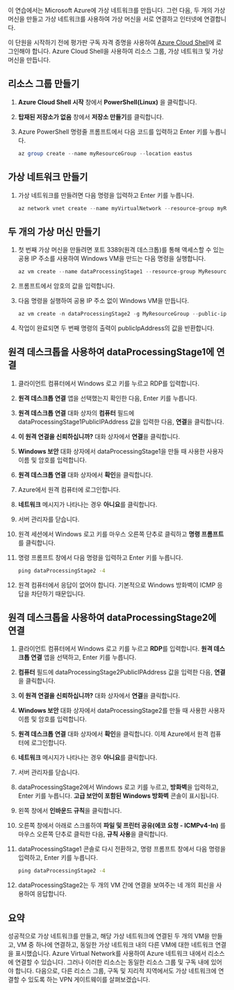이 연습에서는 Microsoft Azure에 가상 네트워크를 만듭니다. 그런 다음, 두 개의 가상 머신을 만들고 가상 네트워크를 사용하여 가상 머신을 서로 연결하고 인터넷에 연결합니다.

이 단원을 시작하기 전에 평가판 구독 자격 증명을 사용하여 [Azure Cloud Shell](https://shell.azure.com)에 로그인해야 합니다. Azure Cloud Shell을 사용하여 리소스 그룹, 가상 네트워크 및 가상 머신을 만듭니다.

## <a name="create-a-resource-group"></a>리소스 그룹 만들기

1. **Azure Cloud Shell 시작** 창에서 **PowerShell(Linux)** 을 클릭합니다.

1. **탑재된 저장소가 없음** 창에서 **저장소 만들기**를 클릭합니다.

1. Azure PowerShell 명령줄 프롬프트에서 다음 코드를 입력하고 Enter 키를 누릅니다.

    ```PowerShell
    az group create --name myResourceGroup --location eastus
    ```

## <a name="create-a-virtual-network"></a>가상 네트워크 만들기

1. 가상 네트워크를 만들려면 다음 명령을 입력하고 Enter 키를 누릅니다.

    ```PowerShell
    az network vnet create --name myVirtualNetwork --resource-group myResourceGroup --subnet-name default
    ```

## <a name="create-two-virtual-machines"></a>두 개의 가상 머신 만들기

1. 첫 번째 가상 머신을 만들려면 포트 3389(원격 데스크톱)를 통해 액세스할 수 있는 공용 IP 주소를 사용하여 Windows VM을 만드는 다음 명령을 실행합니다.

    ``` PowerShell
    az vm create --name dataProcessingStage1 --resource-group MyResourceGroup --admin-username "DataAdmin"--image Win2016Datacenter
    ```

1. 프롬프트에서 암호의 값을 입력합니다.

1. 다음 명령을 실행하여 공용 IP 주소 없이 Windows VM을 만듭니다.

    ```PowerShell
    az vm create -n dataProcessingStage2 -g MyResourceGroup --public-ip-address '' --admin-username "DataAdmin"--image Win2016Datacenter
    ```

1. 작업이 완료되면 두 번째 명령의 출력이 publicIpAddress의 값을 반환합니다.

## <a name="connect-to-dataprocessingstage1-using-remote-desktop"></a>원격 데스크톱을 사용하여 dataProcessingStage1에 연결

1. 클라이언트 컴퓨터에서 Windows 로고 키를 누르고 RDP를 입력합니다.

1. **원격 데스크톱 연결** 앱을 선택했는지 확인한 다음, Enter 키를 누릅니다.

1. **원격 데스크톱 연결** 대화 상자의 **컴퓨터** 필드에 dataProcessingStage1PublicIPAddress 값을 입력한 다음, **연결**을 클릭합니다.

1. **이 원격 연결을 신뢰하십니까?** 대화 상자에서 **연결**을 클릭합니다.

1. **Windows 보안** 대화 상자에서 dataProcessingStage1을 만들 때 사용한 사용자 이름 및 암호를 입력합니다.

1. **원격 데스크톱 연결** 대화 상자에서 **확인**을 클릭합니다.

1. Azure에서 원격 컴퓨터에 로그인합니다.

1. **네트워크** 메시지가 나타나는 경우 **아니요**를 클릭합니다.

1. 서버 관리자를 닫습니다.

1. 원격 세션에서 Windows 로고 키를 마우스 오른쪽 단추로 클릭하고 **명령 프롬프트**를 클릭합니다.

1. 명령 프롬프트 창에서 다음 명령을 입력하고 Enter 키를 누릅니다.

    ```cmd
    ping dataProcessingStage2 -4
    ```

1. 원격 컴퓨터에서 응답이 없어야 합니다. 기본적으로 Windows 방화벽이 ICMP 응답을 차단하기 때문입니다.

## <a name="connect-to-dataprocessingstage2-using-remote-desktop"></a>원격 데스크톱을 사용하여 dataProcessingStage2에 연결

1. 클라이언트 컴퓨터에서 Windows 로고 키를 누르고 **RDP**를 입력합니다. **원격 데스크톱 연결** 앱을 선택하고, Enter 키를 누릅니다.

1. **컴퓨터** 필드에 dataProcessingStage2PublicIPAddress 값을 입력한 다음, **연결**을 클릭합니다.

1. **이 원격 연결을 신뢰하십니까?** 대화 상자에서 **연결**을 클릭합니다.

1. **Windows 보안** 대화 상자에서 dataProcessingStage2를 만들 때 사용한 사용자 이름 및 암호를 입력합니다.

1. **원격 데스크톱 연결** 대화 상자에서 **확인**을 클릭합니다. 이제 Azure에서 원격 컴퓨터에 로그인합니다.

1. **네트워크** 메시지가 나타나는 경우 **아니요**를 클릭합니다.

1. 서버 관리자를 닫습니다.

1. dataProcessingStage2에서 Windows 로고 키를 누르고, **방화벽**을 입력하고, Enter 키를 누릅니다. **고급 보안이 포함된 Windows 방화벽** 콘솔이 표시됩니다.

1. 왼쪽 창에서 **인바운드 규칙**을 클릭합니다.

1. 오른쪽 창에서 아래로 스크롤하여 **파일 및 프린터 공유(에코 요청 - ICMPv4-In)** 를 마우스 오른쪽 단추로 클릭한 다음, **규칙 사용**을 클릭합니다.

1. dataProcessingStage1 콘솔로 다시 전환하고, 명령 프롬프트 창에서 다음 명령을 입력하고, Enter 키를 누릅니다.

    ```cmd
    ping dataProcessingStage2 -4
    ```

1. dataProcessingStage2는 두 개의 VM 간에 연결을 보여주는 네 개의 회신을 사용하여 응답합니다.

## <a name="summary"></a>요약

성공적으로 가상 네트워크를 만들고, 해당 가상 네트워크에 연결된 두 개의 VM을 만들고, VM 중 하나에 연결하고, 동일한 가상 네트워크 내의 다른 VM에 대한 네트워크 연결을 표시했습니다. Azure Virtual Network를 사용하여 Azure 네트워크 내에서 리소스에 연결할 수 있습니다. 그러나 이러한 리소스는 동일한 리소스 그룹 및 구독 내에 있어야 합니다. 다음으로, 다른 리소스 그룹, 구독 및 지리적 지역에서도 가상 네트워크에 연결할 수 있도록 하는 VPN 게이트웨이를 살펴보겠습니다.
